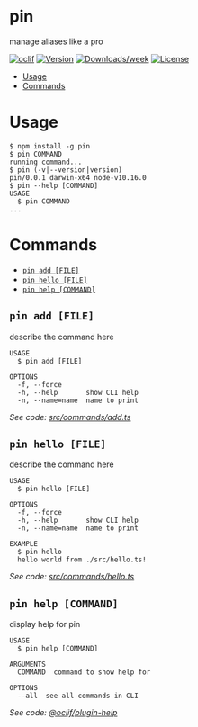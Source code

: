 pin
===

manage aliases like a pro

[![oclif](https://img.shields.io/badge/cli-oclif-brightgreen.svg)](https://oclif.io)
[![Version](https://img.shields.io/npm/v/pin.svg)](https://npmjs.org/package/pin)
[![Downloads/week](https://img.shields.io/npm/dw/pin.svg)](https://npmjs.org/package/pin)
[![License](https://img.shields.io/npm/l/pin.svg)](https://github.com/forgng/pin/blob/master/package.json)

<!-- toc -->
* [Usage](#usage)
* [Commands](#commands)
<!-- tocstop -->
# Usage
<!-- usage -->
```sh-session
$ npm install -g pin
$ pin COMMAND
running command...
$ pin (-v|--version|version)
pin/0.0.1 darwin-x64 node-v10.16.0
$ pin --help [COMMAND]
USAGE
  $ pin COMMAND
...
```
<!-- usagestop -->
# Commands
<!-- commands -->
* [`pin add [FILE]`](#pin-add-file)
* [`pin hello [FILE]`](#pin-hello-file)
* [`pin help [COMMAND]`](#pin-help-command)

## `pin add [FILE]`

describe the command here

```
USAGE
  $ pin add [FILE]

OPTIONS
  -f, --force
  -h, --help       show CLI help
  -n, --name=name  name to print
```

_See code: [src/commands/add.ts](https://github.com/forgng/pin/blob/v0.0.1/src/commands/add.ts)_

## `pin hello [FILE]`

describe the command here

```
USAGE
  $ pin hello [FILE]

OPTIONS
  -f, --force
  -h, --help       show CLI help
  -n, --name=name  name to print

EXAMPLE
  $ pin hello
  hello world from ./src/hello.ts!
```

_See code: [src/commands/hello.ts](https://github.com/forgng/pin/blob/v0.0.1/src/commands/hello.ts)_

## `pin help [COMMAND]`

display help for pin

```
USAGE
  $ pin help [COMMAND]

ARGUMENTS
  COMMAND  command to show help for

OPTIONS
  --all  see all commands in CLI
```

_See code: [@oclif/plugin-help](https://github.com/oclif/plugin-help/blob/v2.2.3/src/commands/help.ts)_
<!-- commandsstop -->
